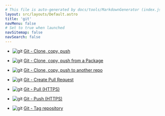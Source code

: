 ```yaml
---
# This file is auto-generated by docs/tools/MarkdownGenerator (index.js)
layout: src/layouts/Default.astro
title: 'git'
navMenu: false
# Set to true when launched
navSitemap: false
navSearch: false
---
```


<ul>

<li>

![git](https://i.octopus.com/library/step-templates/git.png) [Git - Clone, copy, push](/integrations/git/git-clone%2C-copy%2C-push)

</li>
        
<li>

![git](https://i.octopus.com/library/step-templates/git.png) [Git - Clone, copy, push from a Package](/integrations/git/git-clone%2C-copy%2C-push-from-a-package)

</li>
        
<li>

![git](https://i.octopus.com/library/step-templates/git.png) [Git - Clone, copy, push to another repo](/integrations/git/git-clone%2C-copy%2C-push-to-another-repo)

</li>
        
<li>

![git](https://i.octopus.com/library/step-templates/git.png) [Git - Create Pull Request](/integrations/git/git-create-pull-request)

</li>
        
<li>

![git](https://i.octopus.com/library/step-templates/git.png) [Git - Pull (HTTPS)](/integrations/git/git-pull-(https))

</li>
        
<li>

![git](https://i.octopus.com/library/step-templates/git.png) [Git - Push (HTTPS)](/integrations/git/git-push-(https))

</li>
        
<li>

![git](https://i.octopus.com/library/step-templates/git.png) [Git - Tag repository](/integrations/git/git-tag-repository)

</li>
        
</ul>
